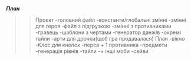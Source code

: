 ***План***
>>Проєкт
    -головний файл
    -константи/глобальні змінні
    -змінні для героя
    -файл з підгрузкою
    -змінні з противниками
    -гравець
    -шаблони з чертами
    -генератор данжів
    -окремі тайли
    -арти для дрочки(щоб гра продавалася)
>План
    -*вікно*
    -*Клас для кнопок*
    -перса + 1 противника
    -предмети
    -генерація рівнів
    -тайли
    -+ інші моби
    -сейви
    